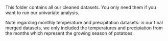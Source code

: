 This folder contains all our cleaned datasets. You only need them if you want to run our univariate analysis.

Note regarding monthly temperature and precipitation datasets: in our final merged datasets, we only included the temperatures and precipiation from the months which represent the growing season of potatoes.
